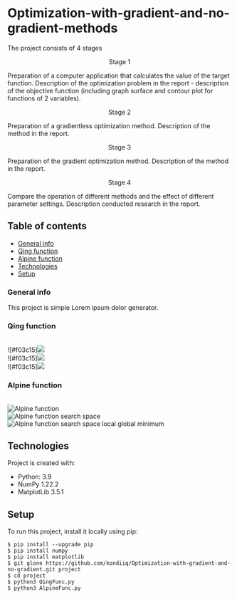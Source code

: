 # Optimization-with-gradient-and-no-gradient-methods

The project consists of 4 stages 
<p align="center">
 Stage 1 
</p>
Preparation of a computer application that calculates the value of the target function.
Description of the optimization problem in the report - description of the objective function (including graph
surface and contour plot for functions of 2 variables). 
<p align="center">
Stage 2 
</p>
Preparation of a gradientless optimization method. Description of the method in the report. 
<p align="center">
Stage 3
</p>
Preparation of the gradient optimization method. Description of the method in the report.
<p align="center">
Stage 4
</p>
Compare the operation of different methods and the effect of different parameter settings. Description
conducted research in the report. 

## Table of contents
* [General info](#general-info)
* [Qing function](#Qing-function)
* [Alpine function](#Alpine-function)
* [Technologies](#technologies)
* [Setup](#setup)

### General info
This project is simple Lorem ipsum dolor generator.

### Qing function

<br/>
![#f03c15]<img src="https://render.githubusercontent.com/render/math?math=f(x_2) = \sum_{i=1}^{N} (x_{i}^{2} - i^{2})^{2}"/> <br/>
![#f03c15]<img src="https://render.githubusercontent.com/render/math?math=p.o :-500 \leq x_i \leq 500"/> <br/>
![#f03c15]<img src="https://render.githubusercontent.com/render/math?math=x^{*} = ( \pm \sqrt{i}, ...,\pm \sqrt{i}), f(x^{*}) = 0"/> <br/>


### Alpine function
	
<br/>
<img src="https://render.githubusercontent.com/render/math?math=f(x_2) = \sum_{i=1}^{N} \mid x_{i} sin(x_{i}) + 0.1 x_i \mid" title="Alpine function" /> <br/>
<img src="https://render.githubusercontent.com/render/math?math=p.o : -10 \leq x_i \leq 10" title="Alpine function search space" /> <br/>
<img src="https://render.githubusercontent.com/render/math?math=x^{*} = (0, ..., 0), f(x^{*}) = 0" title="Alpine function search space local global minimum" /> <br/>

## Technologies
Project is created with:
* Python: 3.9
* NumPy 1.22.2
* MatplotLib 3.5.1
	
## Setup
To run this project, install it locally using pip:

```
$ pip install --upgrade pip
$ pip install numpy
$ pip install matplotlib
$ git glone https://github.com/kondiiq/Optimization-with-gradient-and-no-gradient.git project
$ cd project
$ python3 QingFunc.py 
$ python3 AlpineFunc.py 
```
